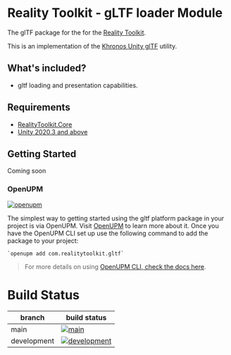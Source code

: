 # Reality Toolkit - gLTF loader Module

The glTF package for the for the [Reality Toolkit](https://github.com/realitycollective/com.realitytoolkit.core).

This is an implementation of the [Khronos Unity glTF](https://github.com/KhronosGroup/UnityGLTF) utility.

## What's included?

- gltf loading and presentation capabilities.

## Requirements

- [RealityToolkit.Core](https://github.com/realitycollective/com.realitytoolkit.core)
- [Unity 2020.3 and above](https://unity.com/)

## Getting Started

Coming soon

### OpenUPM
<!-- Check openUPM links and details -->

[![openupm](https://img.shields.io/npm/v/com.realitytoolkit.gltf?label=openupm&registry_uri=https://package.openupm.com)](https://openupm.com/packages/com.realitytoolkit.gltf/)

The simplest way to getting started using the gltf platform package in your project is via OpenUPM. Visit [OpenUPM](https://openupm.com/docs/) to learn more about it. Once you have the OpenUPM CLI set up use the following command to add the package to your project:

```
`openupm add com.realitytoolkit.gltf`
```

> For more details on using [OpenUPM CLI, check the docs here](https://github.com/openupm/openupm-cli#installation).

# Build Status
<!-- Check build status links and details -->

| branch | build status |
| --- | --- |
| main | [![main](https://github.com/realitycollective/com.realitytoolkit.gltf/actions/workflows/buildupmpackages.yml/badge.svg?branch=main)](https://github.com/realitycollective/com.realitytoolkit.gltf/actions/workflows/buildupmpackages.yml) |
| development | [![development](https://github.com/realitycollective/com.realitytoolkit.gltf/actions/workflows/buildupmpackages.yml/badge.svg?branch=development)](https://github.com/realitycollective/com.realitytoolkit.gltf/actions/workflows/buildupmpackages.yml) |



